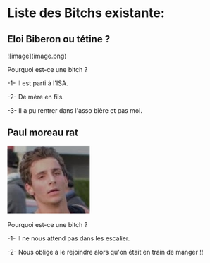 <html>

<h1>Liste des Bitchs existante:</h1>
<h2>Eloi Biberon ou tétine ?</h2>
<img>![image](image.png)


<p> Pourquoi est-ce une bitch ?</p>

<p>-1- Il est parti à l'ISA.</p>
<P>-2- De mère en fils. </p>
<P>-3- Il a pu rentrer dans l'asso bière et pas moi.</p>

<h2>Paul moreau rat</h2>

<img>![image](image-1.png)

<p> Pourquoi est-ce une bitch ?</P>
<p> -1- Il ne nous attend pas dans les escalier.</p> 
<P> -2- Nous oblige à le rejoindre alors qu'on était en train de manger !! </p>
